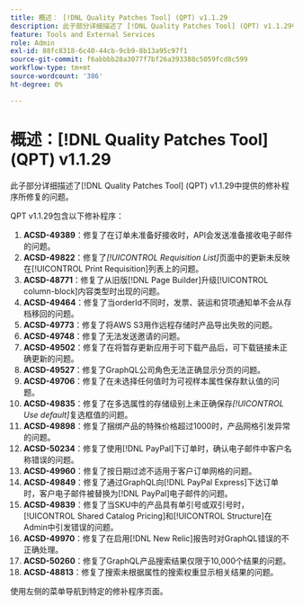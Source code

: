```yaml
---
title: 概述： [!DNL Quality Patches Tool] (QPT) v1.1.29
description: 此子部分详细描述了 [!DNL Quality Patches Tool] (QPT) v1.1.29中提供的修补程序所修复的问题。
feature: Tools and External Services
role: Admin
exl-id: 88fc8318-6c40-44cb-9cb9-8b13a95c97f1
source-git-commit: f6abbbb28a3077f7bf26a393388c5059fcd8c599
workflow-type: tm+mt
source-wordcount: '386'
ht-degree: 0%

---
```


# 概述：[!DNL Quality Patches Tool] (QPT) v1.1.29

此子部分详细描述了[!DNL Quality Patches Tool] (QPT) v1.1.29中提供的修补程序所修复的问题。

QPT v1.1.29包含以下修补程序：

1. **ACSD-49389**：修复了在订单未准备好接收时，API会发送准备接收电子邮件的问题。
1. **ACSD-49822**：修复了&#x200B;*[!UICONTROL Requisition List]*&#x200B;页面中的更新未反映在[!UICONTROL Print Requisition]列表上的问题。
1. **ACSD-48771**：修复了从旧版[!DNL Page Builder]升级[!UICONTROL column-block]内容类型时出现的问题。
1. **ACSD-49464**：修复了当orderId不同时，发票、装运和贷项通知单不会从存档移回的问题。
1. **ACSD-49773**：修复了将AWS S3用作远程存储时产品导出失败的问题。
1. **ACSD-49748**：修复了无法发送邀请的问题。
1. **ACSD-49502**：修复了在将暂存更新应用于可下载产品后，可下载链接未正确更新的问题。
1. **ACSD-49527**：修复了GraphQL公司角色无法正确显示分页的问题。
1. **ACSD-49706**：修复了在未选择任何值时为可视样本属性保存默认值的问题。
1. **ACSD-49835**：修复了在多选属性的存储级别上未正确保存&#x200B;*[!UICONTROL Use default]*&#x200B;复选框值的问题。
1. **ACSD-49898**：修复了捆绑产品的特殊价格超过1000时，产品网格引发异常的问题。
1. **ACSD-50234**：修复了使用[!DNL PayPal]下订单时，确认电子邮件中客户名称错误的问题。
1. **ACSD-49960**：修复了按日期过滤不适用于客户订单网格的问题。
1. **ACSD-49849**：修复了通过GraphQL向[!DNL PayPal Express]下达订单时，客户电子邮件被替换为[!DNL PayPal]电子邮件的问题。
1. **ACSD-49839**：修复了当SKU中的产品具有单引号或双引号时，[!UICONTROL Shared Catalog Pricing]和[!UICONTROL Structure]在Admin中引发错误的问题。
1. **ACSD-49970**：修复了在启用[!DNL New Relic]报告时对GraphQL错误的不正确处理。
1. **ACSD-50260**：修复了GraphQL产品搜索结果仅限于10,000个结果的问题。
1. **ACSD-48813**：修复了搜索未根据属性的搜索权重显示相关结果的问题。

使用左侧的菜单导航到特定的修补程序页面。

